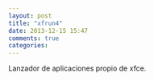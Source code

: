 ```yaml
---
layout: post
title: "xfrun4"
date: 2013-12-15 15:47
comments: true
categories: 
---
```

Lanzador de aplicaciones propio de xfce.

